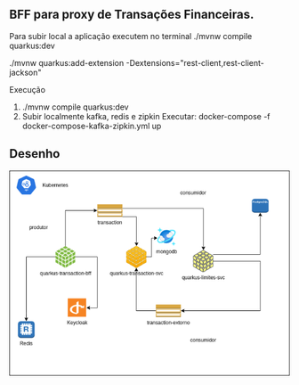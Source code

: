 ## BFF para proxy de Transações Financeiras.

Para subir local a aplicação executem no terminal ./mvnw compile quarkus:dev

./mvnw quarkus:add-extension -Dextensions="rest-client,rest-client-jackson"



Execução

1) ./mvnw compile quarkus:dev
2) Subir localmente kafka, redis e zipkin
   Executar: docker-compose -f docker-compose-kafka-zipkin.yml up

## Desenho

![alt text](Quarkus.drawio.png)





